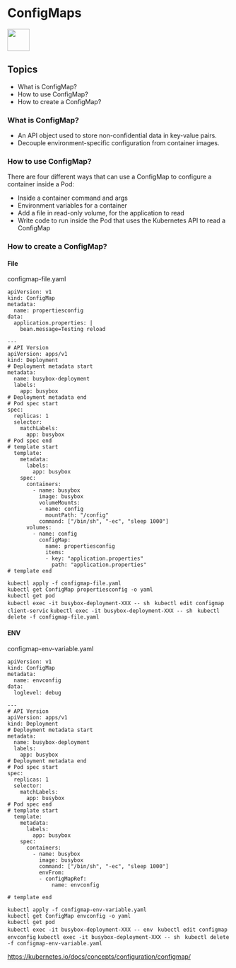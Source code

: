 

# ConfigMaps
  <image src ="https://github.com/kubernetes/community/blob/master/icons/png/resources/labeled/cm-256.png?raw=true" width="50"/>

## Topics         
- What is ConfigMap? 
- How to use ConfigMap?
- How to create a ConfigMap?

### What is ConfigMap? 
- An API object used to store non-confidential data in key-value pairs. 
- Decouple environment-specific configuration from container images.
### How to use ConfigMap?
There are four different ways that can use a ConfigMap to configure a container inside a Pod:
- Inside a container command and args
- Environment variables for a container
- Add a file in read-only volume, for the application to read
- Write code to run inside the Pod that uses the Kubernetes API to read a ConfigMap

### How to create a ConfigMap?
#### File 
configmap-file.yaml
```
apiVersion: v1
kind: ConfigMap
metadata:
  name: propertiesconfig
data:
  application.properties: |
    bean.message=Testing reload

---
# API Version  
apiVersion: apps/v1
kind: Deployment
# Deployment metadata start
metadata:
  name: busybox-deployment
  labels:
    app: busybox
# Deployment metadata end
# Pod spec start    
spec:
  replicas: 1
  selector:
    matchLabels:
      app: busybox
# Pod spec end       
# template start      
  template:
    metadata:
      labels:
        app: busybox
    spec:
      containers:  
        - name: busybox
          image: busybox       
          volumeMounts: 
          - name: config
            mountPath: "/config"
          command: ["/bin/sh", "-ec", "sleep 1000"]  
      volumes:
        - name: config
          configMap:
            name: propertiesconfig
            items:
            - key: "application.properties"
              path: "application.properties"
# template end

```   

`kubectl apply -f configmap-file.yaml `  
`kubectl get ConfigMap propertiesconfig -o yaml`  
`kubectl get pod`  
`kubectl exec -it busybox-deployment-XXX -- sh `
`kubectl edit configmap client-servic` 
`kubectl exec -it busybox-deployment-XXX -- sh ` 
`kubectl delete -f configmap-file.yaml`  


#### ENV
configmap-env-variable.yaml
```
apiVersion: v1
kind: ConfigMap
metadata:
  name: envconfig
data:
  loglevel: debug 

---
# API Version  
apiVersion: apps/v1
kind: Deployment
# Deployment metadata start
metadata:
  name: busybox-deployment
  labels:
    app: busybox
# Deployment metadata end
# Pod spec start    
spec:
  replicas: 1
  selector:
    matchLabels:
      app: busybox
# Pod spec end       
# template start      
  template:
    metadata:
      labels:
        app: busybox
    spec:
      containers:  
        - name: busybox
          image: busybox       
          command: ["/bin/sh", "-ec", "sleep 1000"] 
          envFrom:
          - configMapRef:
              name: envconfig

# template end

```


`kubectl apply -f configmap-env-variable.yaml `  
`kubectl get ConfigMap envconfig -o yaml`  
`kubectl get pod`  
`kubectl exec -it busybox-deployment-XXX -- env `
`kubectl edit configmap envconfig` 
`kubectl exec -it busybox-deployment-XXX -- sh ` 
`kubectl delete -f configmap-env-variable.yaml` 

https://kubernetes.io/docs/concepts/configuration/configmap/

